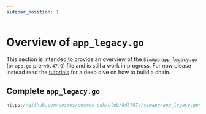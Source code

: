 ```yaml
---
sidebar_position: 1
---
```


# Overview of `app_legacy.go`

This section is intended to provide an overview of the `SimApp` `app_legacy.go` (or `app.go` pre-`v0.47.0`) file and is still a work in progress.
For now please instead read the [tutorials](https://tutorials.cosmos.network) for a deep dive on how to build a chain.

## Complete `app_legacy.go`

```go reference
https://github.com/cosmos/cosmos-sdk/blob/0d8787c/simapp/app_legacy.go#L103-L716
```
